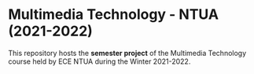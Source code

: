 # Multimedia Technology - NTUA (2021-2022)

This repository hosts the **semester project** of the Multimedia Technology course held by ECE NTUA during the Winter 2021-2022.
